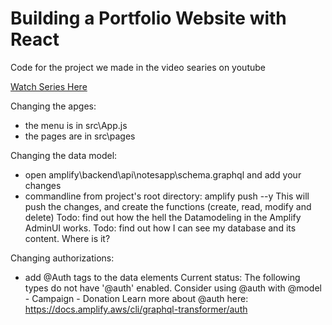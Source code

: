 # Building a Portfolio Website with React
Code for the project we made in the video searies on youtube

[Watch Series Here](https://www.youtube.com/playlist?list=PLnpdZyv-BjINbUjmTUsyziHz_4fa9hM5G)

Changing the apges:
- the menu is in src\App.js
- the pages are in src\pages

Changing the data model:
- open amplify\backend\api\notesapp\schema.graphql and add your changes
- commandline from project's root directory: amplify push --y This will push the changes, and create the functions (create, read, modify and delete)
Todo: find out how the hell the Datamodeling in the Amplify AdminUI works. 
Todo: find out how I can see my database and its content. Where is it?

Changing authorizations:
- add @Auth tags to the data elements
Current status: The following types do not have '@auth' enabled. Consider using @auth with @model
         - Campaign
         - Donation
Learn more about @auth here: https://docs.amplify.aws/cli/graphql-transformer/auth
